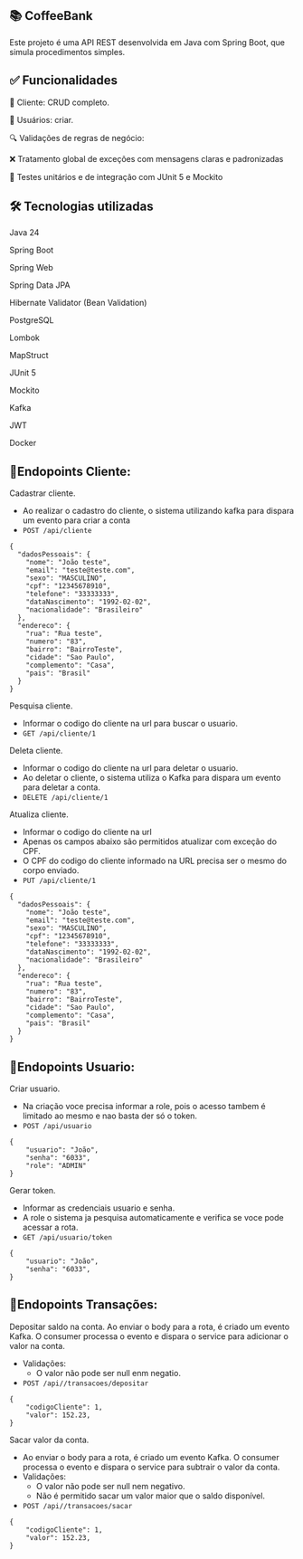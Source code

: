 ## 📚 CoffeeBank
Este projeto é uma API REST desenvolvida em Java com Spring Boot, que simula procedimentos simples.

## ✅ Funcionalidades
📖 Cliente: CRUD completo.

👤 Usuários: criar.

🔍 Validações de regras de negócio:


❌ Tratamento global de exceções com mensagens claras e padronizadas

🧪 Testes unitários e de integração com JUnit 5 e Mockito


## 🛠️ Tecnologias utilizadas
Java 24

Spring Boot

Spring Web

Spring Data JPA

Hibernate Validator (Bean Validation)

PostgreSQL

Lombok

MapStruct

JUnit 5

Mockito

Kafka

JWT

Docker

## 📡Endopoints Cliente:
Cadastrar cliente.
- Ao realizar o cadastro do cliente, o sistema utilizando kafka para dispara um evento para criar a conta
- `POST /api/cliente`
```
{
  "dadosPessoais": {
    "nome": "João teste",
    "email": "teste@teste.com",
    "sexo": "MASCULINO",
    "cpf": "12345678910",
    "telefone": "33333333",
    "dataNascimento": "1992-02-02",
    "nacionalidade": "Brasileiro"
  },
  "endereco": {
    "rua": "Rua teste",
    "numero": "83",
    "bairro": "BairroTeste",
    "cidade": "Sao Paulo",
    "complemento": "Casa",
    "pais": "Brasil"
  }
}
```

Pesquisa cliente.
- Informar o codigo do cliente na url para buscar o usuario.
- `GET /api/cliente/1`
  
Deleta cliente.
- Informar o codigo do cliente na url para deletar o usuario.
- Ao deletar o cliente, o sistema utiliza o Kafka para dispara um evento para deletar a conta.
- `DELETE /api/cliente/1`

Atualiza cliente.
- Informar o codigo do cliente na url
- Apenas os campos abaixo são permitidos atualizar com exceção do CPF.
- O CPF do codigo do cliente informado na URL precisa ser o mesmo do corpo enviado.
- `PUT /api/cliente/1`
```
{
  "dadosPessoais": {
    "nome": "João teste",
    "email": "teste@teste.com",
    "sexo": "MASCULINO",
    "cpf": "12345678910",
    "telefone": "33333333",
    "dataNascimento": "1992-02-02",
    "nacionalidade": "Brasileiro"
  },
  "endereco": {
    "rua": "Rua teste",
    "numero": "83",
    "bairro": "BairroTeste",
    "cidade": "Sao Paulo",
    "complemento": "Casa",
    "pais": "Brasil"
  }
}
```
## 📡Endopoints Usuario:

Criar usuario.
- Na criação voce precisa informar a role, pois o acesso tambem é limitado ao mesmo e nao basta der só o token.
- `POST /api/usuario`
```
{
    "usuario": "João",
    "senha": "6033",
    "role": "ADMIN"
}
```
Gerar token.
- Informar as credenciais usuario e senha.
- A role o sistema ja pesquisa automaticamente e verifica se voce pode acessar a rota.
- `GET /api/usuario/token`
```
{
    "usuario": "João",
    "senha": "6033",
}
```

## 📡Endopoints Transações:

Depositar saldo na conta.
Ao enviar o body para a rota, é criado um evento Kafka. O consumer processa o evento e dispara o service para adicionar o valor na conta.
- Validações:
  - O valor não pode ser null enm negatio. 
- `POST /api//transacoes/depositar`
```
{
    "codigoCliente": 1,
    "valor": 152.23,
}
```

Sacar valor da conta.
- Ao enviar o body para a rota, é criado um evento Kafka. O consumer processa o evento e dispara o service para subtrair o valor da conta.
- Validações:
  - O valor não pode ser null nem negativo.
  - Não é permitido sacar um valor maior que o saldo disponível.
- `POST /api//transacoes/sacar`
```
{
    "codigoCliente": 1,
    "valor": 152.23,
}
```
